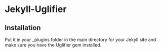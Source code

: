 # Jekyll-Uglifier

## Installation

Put it in your _plugins folder in the main directory for your Jekyll site and make sure you have the Uglifier gem installed.